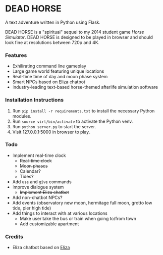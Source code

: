 # DEAD HORSE
A text adventure written in Python using Flask.

DEAD HORSE is a "spiritual" sequel to my 2014 student game *Horse Simulator*. DEAD HORSE is designed to be played in browser and should look fine at resolutions between 720p and 4K. 

### Features
* Exhilirating command line gameplay
* Large game world featuring unique locations
* Real-time time of day and moon phase system
* Smart NPCs based on Eliza chatbot
* Industry-leading text-based horse-themed afterlife simulation software

### Installation Instructions
1. Run `pip install -r requirements.txt` to install the necessary Python modules.
2. Run `source virt/bin/activate` to activate the Python venv. 
3. Run `python server.py` to start the server.
4. Visit 127.0.0.1:5000 in browser to play.

### Todo
* Implement real-time clock
    * ~~Real-time clock~~
    * ~~Moon phases~~
    * Calendar?
    * Tides?
* Add `use` and `give` commands
* Improve dialogue system
    * ~~Implement Eliza chatbot~~
* Add non-chatbot NPCs?
* Add events (observatory new moon, hermitage full moon, grotto low tide, pier high tide)
* Add things to interact with at various locations
    * Make user take the bus or train when going to/from town
    * Add customizable apartment

### Credits
* Eliza chatbot based on [Eliza](https://github.com/wadetb/eliza/tree/master)
